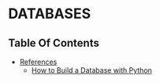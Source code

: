 # DATABASES

## Table Of Contents
- [References]()
    - [How to Build a Database with Python](https://morioh.com/p/2e2af3426105?f=5c21fb01c16e2556b555ab32)